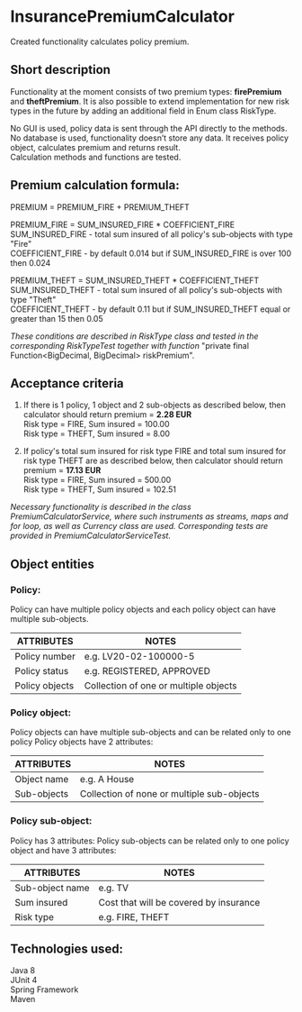 # **InsurancePremiumCalculator**

Created functionality calculates policy premium.

## **Short description**

Functionality at the moment consists of two premium types: **firePremium** and **theftPremium**.
It is also possible to extend implementation for new risk types in the future by adding an additional field in Enum class RiskType.

No GUI is used, policy data is sent through the API directly to the methods. <br>
No database is used, functionality doesn’t store any data. It receives policy object, calculates
premium and returns result. <br>
Calculation methods and functions are tested.

## **Premium calculation formula:**

PREMIUM = PREMIUM_FIRE + PREMIUM_THEFT

PREMIUM_FIRE = SUM_INSURED_FIRE * COEFFICIENT_FIRE <br>
SUM_INSURED_FIRE - total sum insured of all policy's sub-objects with type "Fire" <br>
COEFFICIENT_FIRE - by default 0.014 but if SUM_INSURED_FIRE is over 100 then 0.024

PREMIUM_THEFT = SUM_INSURED_THEFT * COEFFICIENT_THEFT <br>
SUM_INSURED_THEFT - total sum insured of all policy's sub-objects with type "Theft" <br>
COEFFICIENT_THEFT - by default 0.11 but if SUM_INSURED_THEFT equal or greater than 15 then 0.05

*These conditions are described in RiskType class and tested in the corresponding RiskTypeTest together with function* "private final Function<BigDecimal, BigDecimal> riskPremium".

## **Acceptance criteria**

1) If there is 1 policy, 1 object and 2 sub-objects as described below, then calculator should return premium = **2.28 EUR** <br>
Risk type = FIRE, Sum insured = 100.00 <br>
Risk type = THEFT, Sum insured = 8.00

2) If policy's total sum insured for risk type FIRE and total sum insured for risk type THEFT are as described below, then calculator should return premium = **17.13 EUR** <br>
Risk type = FIRE, Sum insured = 500.00 <br>
Risk type = THEFT, Sum insured = 102.51

*Necessary functionality is described in the class PremiumCalculatorService, where such instruments as streams, maps and for loop, as well as Currency class are used. Corresponding tests are provided in PremiumCalculatorServiceTest.*

## **Object entities**
### **Policy:**
Policy can have multiple policy objects and each policy object can have multiple sub-objects.

| ATTRIBUTES | NOTES| 
|----------------|---------|
| Policy number | e.g. LV20-02-100000-5 | 
| Policy status | e.g. REGISTERED, APPROVED| 
| Policy objects | Collection of one or multiple objects| 

### **Policy object:**
Policy objects can have multiple sub-objects and can be related only to one policy
Policy objects have 2 attributes:

| ATTRIBUTES | NOTES| 
|----------------|---------|
| Object name  | e.g. A House| 
| Sub-objects | Collection of none or multiple sub-objects | 
 
### **Policy sub-object:**
Policy has 3 attributes:
Policy sub-objects can be related only to one policy object and have 3 attributes:

| ATTRIBUTES | NOTES| 
|----------------|---------|
| Sub-object name |  e.g. TV | 
| Sum insured | Cost that will be covered by insurance | 
| Risk type |  e.g. FIRE, THEFT| 


## **Technologies used:**
Java 8 <br>
JUnit 4 <br>
Spring Framework <br>
Maven
